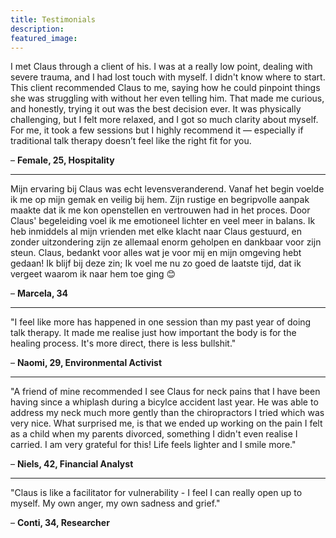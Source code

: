 ```yaml
---
title: Testimonials
description: 
featured_image: 
---
```


I met Claus through a client of his. I was at a really low point, dealing with severe trauma, and I had lost touch with myself. I didn't know where to start. This client recommended Claus to me, saying how he could pinpoint things she was struggling with without her even telling him. That made me curious, and honestly, trying it out was the best decision ever. It was physically challenging, but I felt more relaxed, and I got so much clarity about myself. For me, it took a few sessions but I highly recommend it — especially if traditional talk therapy doesn’t feel like the right fit for you.

– **Female, 25, Hospitality**

---

Mijn ervaring bij Claus was echt levensveranderend. Vanaf het begin voelde ik me op mijn gemak en veilig bij hem. Zijn rustige en begripvolle aanpak maakte dat ik me kon openstellen en vertrouwen had in het proces. Door Claus' begeleiding voel ik me emotioneel lichter en veel meer in balans. Ik heb inmiddels al mijn vrienden met elke klacht naar Claus gestuurd, en zonder uitzondering zijn ze allemaal enorm geholpen en dankbaar voor zijn steun. Claus, bedankt voor alles wat je voor mij en mijn omgeving hebt gedaan! Ik blijf bij deze zin; Ik voel me nu zo goed de laatste tijd, dat ik vergeet waarom ik naar hem toe ging 😊

– **Marcela, 34**

---

"I feel like more has happened in one session than my past year of doing talk therapy. It made me realise just how important the body is for the healing process. It's more direct, there is less bullshit." 

– **Naomi, 29, Environmental Activist**

---

"A friend of mine recommended I see Claus for neck pains that I have been having since a whiplash during a bicylce accident last year. He was able to address my neck much more gently than the chiropractors I tried which was very nice. What surprised me, is that we ended up working on the pain I felt as a child when my parents divorced, something I didn't even realise I carried. I am very grateful for this! Life feels lighter and I smile more." 

– **Niels, 42, Financial Analyst**

---

"Claus is like a facilitator for vulnerability - I feel I can really open up to myself. My own anger, my own sadness and grief."

– **Conti, 34, Researcher**
